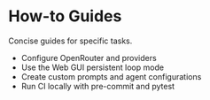# How-to Guides

Concise guides for specific tasks.

- Configure OpenRouter and providers
- Use the Web GUI persistent loop mode
- Create custom prompts and agent configurations
- Run CI locally with pre-commit and pytest

